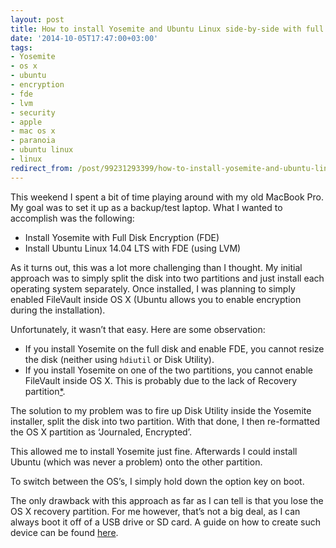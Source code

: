 ```yaml
---
layout: post
title: How to install Yosemite and Ubuntu Linux side-by-side with full disk encryption
date: '2014-10-05T17:47:00+03:00'
tags:
- Yosemite
- os x
- ubuntu
- encryption
- fde
- lvm
- security
- apple
- mac os x
- paranoia
- ubuntu linux
- linux
redirect_from: /post/99231293399/how-to-install-yosemite-and-ubuntu-linux
---
```

This weekend I spent a bit of time playing around with my old MacBook Pro. My goal was to set it up as a backup/test laptop. What I wanted to accomplish was the following:

*   Install Yosemite with Full Disk Encryption (FDE)
*   Install Ubuntu Linux 14.04 LTS with FDE (using LVM)

As it turns out, this was a lot more challenging than I thought. My initial approach was to simply split the disk into two partitions and just install each operating system separately. Once installed, I was planning to simply enabled FileVault inside OS X (Ubuntu allows you to enable encryption during the installation).

Unfortunately, it wasn’t that easy. Here are some observation:

*   If you install Yosemite on the full disk and enable FDE, you cannot resize the disk (neither using `hdiutil` or Disk Utility).
*   If you install Yosemite on one of the two partitions, you cannot enable FileVault inside OS X. This is probably due to the lack of Recovery partition[*](https://discussions.apple.com/thread/3222378?start=0&tstart=0).

The solution to my problem was to fire up Disk Utility inside the Yosemite installer, split the disk into two partition. With that done, I then re-formatted the OS X partition as ‘Journaled, Encrypted’.

This allowed me to install Yosemite just fine. Afterwards I could install Ubuntu (which was never a problem) onto the other partition.

To switch between the OS’s, I simply hold down the option key on boot.

The only drawback with this approach as far as I can tell is that you lose the OS X recovery partition. For me however, that’s not a big deal, as I can always boot it off of a USB drive or SD card. A guide on how to create such device can be found [here](/2014/09/18/create-a-bootable-usb-drive-for-yosemite-the-easy.html).
